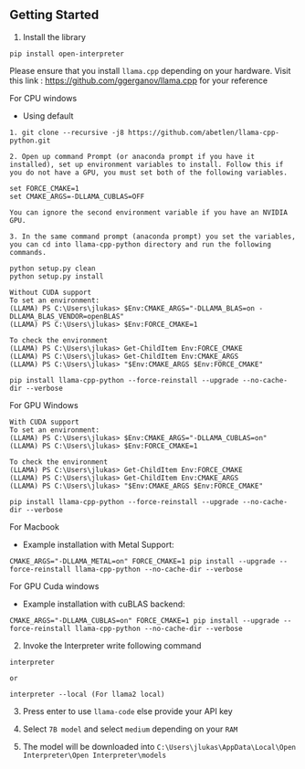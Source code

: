## Getting Started

1. Install the library
```
pip install open-interpreter
```

Please ensure that you install `llama.cpp` depending on your hardware.
Visit this link : https://github.com/ggerganov/llama.cpp for your reference

For CPU windows
- Using default
```
1. git clone --recursive -j8 https://github.com/abetlen/llama-cpp-python.git

2. Open up command Prompt (or anaconda prompt if you have it installed), set up environment variables to install. Follow this if you do not have a GPU, you must set both of the following variables.

set FORCE_CMAKE=1
set CMAKE_ARGS=-DLLAMA_CUBLAS=OFF

You can ignore the second environment variable if you have an NVIDIA GPU.

3. In the same command prompt (anaconda prompt) you set the variables, you can cd into llama-cpp-python directory and run the following commands.

python setup.py clean
python setup.py install
```
```
Without CUDA support
To set an environment:
(LLAMA) PS C:\Users\jlukas> $Env:CMAKE_ARGS="-DLLAMA_BLAS=on -DLLAMA_BLAS_VENDOR=openBLAS"  
(LLAMA) PS C:\Users\jlukas> $Env:FORCE_CMAKE=1    

To check the environment
(LLAMA) PS C:\Users\jlukas> Get-ChildItem Env:FORCE_CMAKE  
(LLAMA) PS C:\Users\jlukas> Get-ChildItem Env:CMAKE_ARGS
(LLAMA) PS C:\Users\jlukas> "$Env:CMAKE_ARGS $Env:FORCE_CMAKE"

pip install llama-cpp-python --force-reinstall --upgrade --no-cache-dir --verbose
```

For GPU Windows
```
With CUDA support
To set an environment:
(LLAMA) PS C:\Users\jlukas> $Env:CMAKE_ARGS="-DLLAMA_CUBLAS=on"  
(LLAMA) PS C:\Users\jlukas> $Env:FORCE_CMAKE=1    

To check the environment
(LLAMA) PS C:\Users\jlukas> Get-ChildItem Env:FORCE_CMAKE  
(LLAMA) PS C:\Users\jlukas> Get-ChildItem Env:CMAKE_ARGS
(LLAMA) PS C:\Users\jlukas> "$Env:CMAKE_ARGS $Env:FORCE_CMAKE"

pip install llama-cpp-python --force-reinstall --upgrade --no-cache-dir --verbose
```

For Macbook
- Example installation with Metal Support:
```
CMAKE_ARGS="-DLLAMA_METAL=on" FORCE_CMAKE=1 pip install --upgrade --force-reinstall llama-cpp-python --no-cache-dir --verbose
```
For GPU Cuda windows
- Example installation with cuBLAS backend:
```
CMAKE_ARGS="-DLLAMA_CUBLAS=on" FORCE_CMAKE=1 pip install --upgrade --force-reinstall llama-cpp-python --no-cache-dir --verbose
```

2. Invoke the Interpreter write following command
```
interpreter  

or 

interpreter --local (For llama2 local)
```

3. Press enter to use `llama-code` else provide your API key

4. Select `7B model` and select `medium` depending on your `RAM`
5. The model will be downloaded into `C:\Users\jlukas\AppData\Local\Open Interpreter\Open Interpreter\models`
